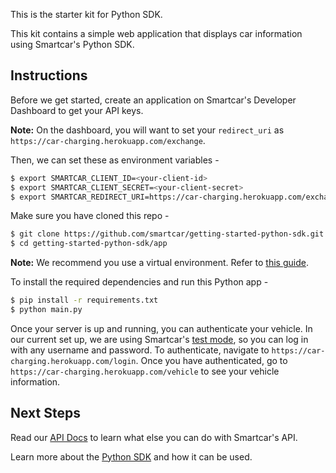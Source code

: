 This is the starter kit for Python SDK.

This kit contains a simple web application that displays car information using Smartcar's Python SDK.

## Instructions
Before we get started, create an application on Smartcar's Developer Dashboard to get your API keys.

**Note:** On the dashboard, you will want to set your `redirect_uri` as `https://car-charging.herokuapp.com/exchange`.

Then, we can set these as environment variables -
```bash
$ export SMARTCAR_CLIENT_ID=<your-client-id>
$ export SMARTCAR_CLIENT_SECRET=<your-client-secret>
$ export SMARTCAR_REDIRECT_URI=https://car-charging.herokuapp.com/exchange
```

Make sure you have cloned this repo -
```bash
$ git clone https://github.com/smartcar/getting-started-python-sdk.git
$ cd getting-started-python-sdk/app
```

**Note:** We recommend you use a virtual environment. Refer to [this guide](https://docs.python.org/3/tutorial/venv.html). 


To install the required dependencies and run this Python app -
```bash
$ pip install -r requirements.txt
$ python main.py
```

Once your server is up and running, you can authenticate your vehicle. In our current set up, we are using Smartcar's [test mode](https://smartcar.com/docs/guides/testing/), so you can log in with any username and password. To authenticate, navigate to `https://car-charging.herokuapp.com/login`. Once you have authenticated, go to `https://car-charging.herokuapp.com/vehicle` to see your vehicle information.



## Next Steps
Read our [API Docs](https://smartcar.com/docs/api) to learn what else you can do with Smartcar's API.

Learn more about the [Python SDK](https://github.com/smartcar/python-sdk) and how it can be used.
